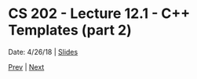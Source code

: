 # CS 202 - Lecture 12.1 - C++ Templates (part 2)
Date: 4/26/18 | [Slides](../CS202_Lecture23_[Templates_(Pt.2)]_04.24.pdf)

[Prev](./lecture_12_0.md) | [Next](./lecture_13_0.md)

